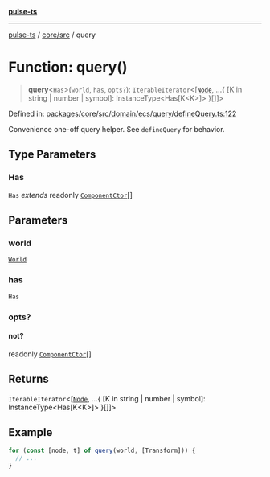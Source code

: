 [**pulse-ts**](../../../README.md)

***

[pulse-ts](../../../README.md) / [core/src](../README.md) / query

# Function: query()

> **query**\<`Has`\>(`world`, `has`, `opts?`): `IterableIterator`\<\[[`Node`](../classes/Node.md), ...\{ \[K in string \| number \| symbol\]: InstanceType\<Has\[K\<K\>\]\> \}\[\]\]\>

Defined in: [packages/core/src/domain/ecs/query/defineQuery.ts:122](https://github.com/jlehett/pulse-ts/blob/a2a18767041a6b69ca4c5f6131d2de266097750e/packages/core/src/domain/ecs/query/defineQuery.ts#L122)

Convenience one-off query helper. See `defineQuery` for behavior.

## Type Parameters

### Has

`Has` *extends* readonly [`ComponentCtor`](../type-aliases/ComponentCtor.md)[]

## Parameters

### world

[`World`](../classes/World.md)

### has

`Has`

### opts?

#### not?

readonly [`ComponentCtor`](../type-aliases/ComponentCtor.md)[]

## Returns

`IterableIterator`\<\[[`Node`](../classes/Node.md), ...\{ \[K in string \| number \| symbol\]: InstanceType\<Has\[K\<K\>\]\> \}\[\]\]\>

## Example

```ts
for (const [node, t] of query(world, [Transform])) {
  // ...
}
```
